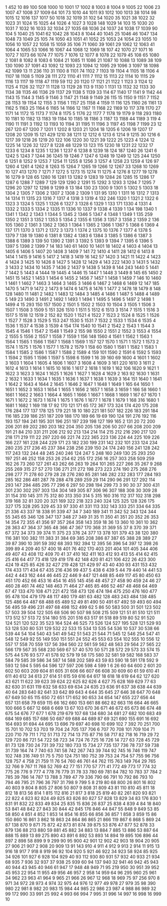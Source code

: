1	452
10	89
100	508
1000	10
1001	17
1002	8
1003	8
1004	9
1005	22
1006	23
1007	47
1008	37
1009	64
101	73
1010	44
1011	93
1012	100
1013	38
1014	98
1015	12
1016	137
1017	50
1018	32
1019	31
102	54
1020	35
1021	38
1022	32
1023	31
1024	15
1025	44
1026	4
1027	3
1028	148
1029	14
103	15
1030	20
1031	7
1032	16
1033	32
1034	27
1035	68
1036	24
1037	24
1038	17
1039	90
104	5
1040	25
1041	62
1042	28
1043	8
1044	40
1045	25
1046	46
1047	134
1048	73
1049	25
105	74
1050	43
1051	41
1052	25
1053	24
1054	23
1055	10
1056	10
1057	22
1058	15
1059	35
106	71
1060	39
1061	29
1062	12
1063	41
1064	4
1065	53
1066	16
1067	44
1068	12
1069	18
107	42
1070	27
1071	16
1072	7
1073	66
1074	77
1075	7
1076	12
1077	8
1078	22
1079	45
108	65
1080	2
1081	8
1082	8
1083	6
1084	21
1085	11
1086	21
1087	10
1088	13
1089	38
109	130
1090	37
1091	43
1092	12
1093	23
1094	12
1095	29
1096	3
1097	18
1098	42
1099	13
11	236
110	31
1100	8
1101	74
1102	7
1103	19
1104	4
1105	18
1106	4
1107	18
1108	5
1109	28
111	272
1110	41
1111	7
1112	15
1113	22
1114	10
1115	29
1116	13
1117	19
1118	47
1119	59
112	20
1120	17
1121	21
1122	1
1123	3
1124	12
1125	4
1126	32
1127	11
1128	13
1129	28
113	9
1130	1
1131	13
1132	32
1133	30
1134	38
1135	46
1136	29
1137	29
1138	5
1139	33
114	67
1140	17
1141	9
1142	44
1143	15
1144	3
1145	9
1146	3
1147	21
1148	9
1149	26
115	15
1150	9
1151	7
1152	28
1153	19
1154	12
1155	3
1156	1
1157	25
1158	4
1159	11
116	125
1160	26
1161	13
1162	5
1163	25
1164	6
1165	14
1166	12
1167	11
1168	22
1169	10
117	378
1170	27
1171	14
1172	15
1173	7
1174	8
1175	5
1176	22
1177	7
1178	19
1179	9
118	293
1180	10
1181	10
1182	13
1183	19
1184	10
1185	18
1186	3
1187	13
1188	44
1189	3
119	4
1190	11
1191	3
1192	13
1193	10
1194	31
1195	11
1196	3
1197	45
1198	7
1199	23
12	267
120	67
1200	7
1201	1
1202	8
1203	21
1204	18
1205	6
1206	19
1207	17
1208	20
1209	15
121	429
1210	38
1211	12
1212	6
1213	6
1214	9
1215	30
1216	6
1217	39
1218	26
1219	20
122	106
1220	30
1221	39
1222	25
1223	4
1224	12
1225	14
1226	32
1227	8
1228	48
1229	13
123	115
1230	18
1231	22
1232	17
1233	6
1234	8
1235	1
1236	1
1237	6
1238	8
1239	18
124	187
1240	26
1241	6
1242	5
1243	7
1244	36
1245	19
1246	7
1247	6
1248	19
1249	12
125	244
1250	6
1251	8
1252	9
1253	7
1254	11
1255	8
1256	3
1257	4
1258	23
1259	4
126	97
1260	4
1261	4
1262	8
1263	15
1264	7
1265	19
1266	12
1267	33
1268	10
1269	10
127	413
1270	7
1271	7
1272	5
1273	15
1274	11
1275	4
1276	8
1277	19
1278	16
1279	9
128	65
1280	16
1281	13
1282	9
1283	19
1284	26
1285	15
1286	17
1287	6
1288	7
1289	7
129	129
1290	2
1291	15
1292	3
1293	3
1294	7
1295	7
1296	20
1297	12
1298	9
1299	8
13	184
130	23
1300	9
1301	5
1302	5
1303	18
1304	2
1305	7
1306	2
1307	2
1308	2
1309	1
131	95
1310	1
1311	16
1312	7
1313	14
1314	11
1315	23
1316	7
1317	4
1318	3
1319	4
132	246
1320	1
1321	2
1322	6
1323	3
1324	5
1325	1
1326	6
1327	3
1328	6
1329	1
133	171
1330	4
1331	4
1332	2
1333	5
1334	2
1335	11
1336	10
1337	9
1338	4
1339	1
134	198
1340	1
1341	1
1342	2
1343	1
1344	5
1345	2
1346	5
1347	4
1348	1
1349	1
135	259
1350	2
1351	3
1352	1
1353	5
1354	2
1355	6
1356	3
1357	3
1358	2
1359	2
136	105
1360	2
1361	3
1362	2
1363	1
1364	1
1365	2
1366	1
1367	5
1368	6
1369	4
137	171
1370	3
1371	2
1372	3
1373	1
1374	2
1375	10
1376	7
1377	4
1378	5
1379	7
138	19
1380	6
1381	8
1382	4
1383	6
1384	3
1385	5
1386	6
1387	3
1388	6
1389	3
139	50
1390	2
1391	3
1392	5
1393	9
1394	7
1395	6
1396	5
1397	5
1398	2
1399	7
14	183
140	61
1400	10
1401	18
1402	4
1403	4
1404	13
1405	6
1406	5
1407	20
1408	3
1409	7
141	72
1410	4
1411	28
1412	6
1413	8
1414	1
1415	9
1416	5
1417	2
1418	3
1419	16
142	57
1420	3
1421	11
1422	4
1423	4
1424	3
1425	10
1426	8
1427	5
1428	12
1429	4
143	222
1430	3
1431	5
1432	3
1433	2
1434	10
1435	7
1436	2
1437	9
1438	5
1439	8
144	243
1440	5
1441	7
1442	5
1443	4
1444	19
1445	4
1446	15
1447	1
1448	3
1449	8
145	65
1450	2
1451	15
1452	1
1453	1
1454	6
1455	2
1456	7
1457	1
1458	1
1459	7
146	10
1460	1
1461	1
1462	7
1463	3
1464	3
1465	3
1466	6
1467	2
1468	6
1469	12
147	185
1470	5
1471	9
1472	2
1473	9
1474	6
1475	8
1476	1
1477	2
1478	18
1479	8
148	128
1480	11
1481	2
1482	1
1483	12
1484	3
1485	4
1486	1
1487	5
1488	4
1489	5
149	23
1490	3
1491	2
1492	1
1493	1
1494	1
1495	5
1496	5
1497	2
1498	1
1499	4
15	293
150	157
1500	2
1501	5
1502	2
1503	10
1504	3
1505	1
1506	3
1507	1
1508	3
1509	5
151	326
1510	1
1511	5
1512	6
1513	3
1514	7
1515	1
1516	3
1517	5
1518	12
1519	2
152	82
1520	1
1521	4
1522	7
1523	2
1524	8
1525	1
1526	1
1527	7
1528	3
1529	5
153	247
1530	5
1531	7
1532	2
1533	1
1534	6
1535	4
1536	1
1537	4
1538	3
1539	4
154	174
1540	10
1541	2
1542	2
1543	1
1544	3
1545	4
1546	1
1547	2
1548	1
1549	2
155	98
1550	2
1551	2
1552	3
1553	4
1554	2
1555	5
1556	2
1557	1
1558	7
1559	1
156	148
1560	4
1561	1
1562	1
1563	1
1564	1
1565	1
1566	1
1567	1
1568	1
1569	1
157	127
1570	1
1571	1
1572	1
1573	2
1574	1
1575	1
1576	1
1577	1
1578	2
1579	1
158	60
1580	1
1581	1
1582	1
1583	1
1584	1
1585	2
1586	1
1587	1
1588	2
1589	4
159	101
1590	2
1591	6
1592	5
1593	1
1594	2
1595	1
1596	1
1597	5
1598	6
1599	1
16	39
160	69
1600	4
1601	1
1602	3
1603	1
1604	1
1605	4
1606	1
1607	3
1608	4
1609	3
161	220
1610	3
1611	2
1612	4
1613	1
1614	1
1615	10
1616	1
1617	2
1618	1
1619	1
162	106
1620	9
1621	1
1622	3
1623	3
1624	1
1625	1
1626	1
1627	1
1628	4
1629	2
163	92
1630	1
1631	2
1632	1
1633	1
1634	1
1635	1
1636	1
1637	1
1638	1
1639	3
164	151
1640	1
1641	1
1642	2
1643	4
1644	2
1645	1
1646	2
1647	1
1648	1
1649	1
165	64
1650	1
1651	1
1652	3
1653	1
1654	1
1655	1
1656	2
1657	1
1658	3
1659	1
166	58
1660	1
1661	1
1662	2
1663	1
1664	4
1665	1
1666	1
1667	1
1668	1
1669	1
167	67
1670	1
1671	1
1672	2
1673	1
1674	1
1675	1
1676	1
1677	1
1678	1
1679	1
168	316
1680	1
1681	1
1682	1
169	118
17	92
170	121
171	65
172	367
173	324
174	420
175	208
176	284
177	137
178	125
179	221
18	10
180	221
181	507
182	226
183	291
184	116
185	239
186	251
187	209
188	170
189	66
19	69
190	124
191	276
192	116
193	157
194	241
195	301
196	251
197	239
198	127
199	165
2	131
20	72
200	206
201	89
202	280
203	182
204	350
205	136
206	50
207	66
208	200
209	191
21	84
210	331
211	206
212	92
213	134
214	114
215	212
216	290
217	120
218	171
219	111
22	297
220	66
221	74
222	365
223	136
224	44
225	109
226	166
227	161
228	244
229	171
23	182
230	199
231	142
232	101
233	124
234	280
235	217
236	45
237	384
238	256
239	150
24	174
240	156
241	128
242	117
243	132
244	48
245	240
246	124
247	5
248	160
249	130
25	293
250	197
251	46
252	158
253	26
254	62
255	172
256	16
257	303
258	509
259	162
26	73
260	127
261	43
262	66
263	19
264	101
265	227
266	35
267	9
268	255
269	315
27	57
270	136
271	211
272	198
273	223
274	190
275	268
276	298
277	71
278	60
279	28
28	276
280	85
281	146
282	232
283	177
284	193
285	162
286	481
287	78
288	478
289	259
29	114
290	96
291	127
292	114
293	147
294	485
295	77
296	6
297	50
298	194
299	73
3	90
30	37
300	431
301	230
302	297
303	134
304	149
305	87
306	96
307	188
308	30
309	28
31	154
310	145
311	75
312	80
313	350
314	5
315	160
316	112
317	102
318	298
319	168
32	81
320	20
321	169
322	218
323	240
324	125
325	128
326	175
327	175
328	295
329	45
33	97
330	41
331	113
332	143
333	251
334	64
335	21
336	43
337	18
338	91
339	47
34	7
340	189
341	11
342	52
343	124
344	55
345	65
346	126
347	137
348	27
349	31
35	11
350	41
351	20
352	26
353	14
354	72
355	41
356	97
357	264
358	143
359	18
36	13
360	10
361	10
362	28
363	47
364	37
365	48
366	47
367	170
368	31
369	55
37	8
370	39
371	67
372	34
373	39
374	11
375	23
376	24
377	13
378	101
379	43
38	120
380	116
381	100
382	111
383	31
384	69
385	208
386	87
387	65
388	28
389	27
39	87
390	10
391	59
392	68
393	192
394	12
395	56
396	54
397	12
398	26
399	89
4	209
40	57
400	18
401	76
402	170
403	201
404	101
405	344
406	49
407	43
408	112
409	70
41	37
410	162
411	163
412	93
413	55
414	62
415	25
416	64
417	73
418	129
419	178
42	148
420	81
421	106
422	26
423	300
424	19
425	85
426	32
427	219
428	121
429	97
43	40
430	93
431	153
432	174
433	171
434	67
435	216
436	99
437	5
438	6
439	5
44	79
440	14
441	53
442	4
443	162
444	46
445	22
446	9
447	121
448	85
449	117
45	80
450	63
451	170
452	66
453	16
454	16
455	145
456	48
457	27
458	90
459	24
46	27
460	28
461	74
462	148
463	71
464	27
465	85
466	52
467	48
468	64
469	67
47	133
470	108
471	221
472	158
473	126
474	194
475	250
476	160
477	95
478	104
479	179
48	117
480	179
481	63
482	128
483	243
484	138
485	125
486	64
487	68
488	65
489	52
49	81
490	50
491	67
492	59
493	60
494	56
495	59
496	231
497	68
498	152
499	62
5	86
50	583
500	31
501	123
502	57
503	39
504	122
505	68
506	90
507	98
508	215
509	121
51	81
510	121
511	173
512	57
513	72
514	180
515	201
516	63
517	91
518	89
519	80
52	91
520	124
521	120
522	35
523	164
524	46
525	73
526	124
527	195
528	121
529	93
53	128
530	80
531	129
532	22
533	15
534	13
535	54
536	10
537	30
538	66
539	44
54	104
540	43
541	49
542	51
543	21
544	71
545	12
546	254
547	41
548	12
549	92
55	149
550	151
551	24
552	45
553	63
554	102
555	10
556	12
557	17
558	70
559	137
56	394
560	22
561	59
562	48
563	29
564	27
565	22
566	179
567	35
568	230
569	67
57	40
570	50
571	28
572	29
573	33
574	15
575	44
576	93
577	41
578	92
579	19
58	175
580	32
581	59
582	168
583	37
584	79
585	39
586	34
587	14
588	202
589	43
59	83
590	18
591	178
592	9
593	12
594	5
595	64
596	127
597	206
598	4
599	1
6	26
60	64
600	2
601	20
602	50
603	209
604	81
605	31
606	66
607	66
608	30
609	60
61	59
610	41
611	40
612	34
613	27
614	51
615	59
616	64
617	18
618	18
619	64
62	127
620	43
621	11
622	39
623	39
624	22
625	82
626	4
627	75
628	169
629	77
63	82
630	31
631	119
632	58
633	69
634	24
635	23
636	91
637	38
638	44
639	40
64	283
640	82
641	33
642	89
643	4
644	35
645	27
646	38
647	70
648	67
649	50
65	115
650	72
651	171
652	90
653	34
654	147
655	227
656	44
657	131
658	79
659	115
66	162
660	153
661	88
662	82
663	116
664	46
665	100
666	5
667	12
668	6
669	13
67	103
670	36
671	46
672	65
673	86
674	48
675	54
676	77
677	1
678	219
679	107
68	134
680	34
681	27
682	100
683	49
684	169
685	157
686	50
687	69
688	44
689	87
69	321
690	155
691	16
692	164
693	91
694	44
695	13
696	79
697	40
698	10
699	102
7	392
70	251
700	15
701	10
702	53
703	19
704	24
705	137
706	6
707	70
708	101
709	104
71	220
710	79
711	1
712	51
713	72
714	13
715	87
716	58
717	82
718	16
719	29
72	129
720	86
721	54
722	58
723	34
724	76
725	16
726	14
727	63
728	45
729	81
73	128
730	24
731	39
732	180
733	15
734	27
735	137
736	78
737	59
738	31
739	164
74	7
740	63
741	58
742	267
743	39
744	92
745	16
746	119
747	102
748	316
749	51
75	5
750	124
751	180
752	39
753	24
754	57
755	96
756	128
757	4
758	21
759	11
76	54
760	46
761	44
762	115
763	149
764	29
765	32
766	9
767	11
768	52
769	42
77	151
770	57
771	41
772	49
773	17
774	32
775	26
776	9
777	4
778	76
779	31
78	33
780	69
781	84
782	10
783	37
784	2
785	39
786	14
787	13
788	3
789	47
79	336
790	66
791	10
792	86
793	10
794	46
795	21
796	36
797	31
798	9
799	5
8	219
80	68
800	26
801	16
802	40
803	9
804	8
805	27
806	50
807	9
808	31
809	43
81	110
810	45
811	18
812	18
813	56
814	1
815	112
816	21
817	3
818	25
819	40
82	261
820	93
821	22
822	4
823	82
824	49
825	83
826	80
827	57
828	13
829	34
83	176
830	1
831	91
832	22
833	49
834	25
835	15
836	26
837	25
838	4
839	4
84	18
840	53
841	48
842	27
843	30
844	42
845	176
846	44
847	55
848	9
849	53
85	58
850	4
851	4
852	1
853	14
854	16
855	66
856	36
857	1
858	3
859	15
86	150
860	16
861	3
862	18
863	24
864	86
865	21
866	119
867	6
868	5
869	24
87	138
870	9
871	75
872	42
873	81
874	39
875	53
876	47
877	52
878	33
879	136
88	213
880	59
881	45
882	34
883	13
884	7
885	13
886	53
887	64
888	15
889	13
89	275
890	43
891	6
892	53
893	14
894	19
895	106
896	44
897	2
898	58
899	9
9	299
90	95
900	42
901	12
902	42
903	18
904	20
905	27
906	21
907	2
908	20
909	13
91	143
910	4
911	4
912	9
913	2
914	11
915	13
916	18
917	7
918	8
919	96
92	104
920	5
921	46
922	34
923	58
924	85
925	34
926	101
927	6
928	104
929	40
93	112
930	80
931	57
932	40
933	21
934	68
935	7
936	32
937	37
938	25
939	60
94	137
940	32
941	46
942	45
943	40
944	43
945	40
946	61
947	17
948	48
949	71
95	219
950	30
951	39
952	45
953	22
954	11
955	49
956	46
957	2
958	14
959	64
96	295
960	25
961	34
962	23
963	41
964	9
965	21
966	26
967	12
968	18
969	75
97	256
970	8
971	34
972	28
973	4
974	32
975	44
976	12
977	49
978	27
979	35
98	390
980	22
981	8
982	20
983	15
984	44
985	22
986	23
987	4
988	86
989	32
99	172
990	33
991	25
992	4
993	66
994	7
995	31
996	14
997	16
998	16
999	10
